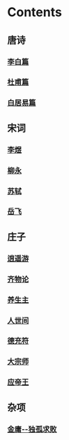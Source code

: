 # Contents

## 唐诗

### [李白篇](Tang/libai.md) 
### [杜甫篇](Tang/dufu.md)
### [白居易篇](Tang/baijuyi.md)


## 宋词

### [李煜](liyu.md)
### [柳永](liuyong.md)
### [苏轼](sushi.md)
### [岳飞](yuefei.md)


## 庄子
### [逍遥游](XiaoYaoYou.md)
### [齐物论](QiWuLun.md)
### [养生主](YangShengZhu.md)
### [人世间](RenShiJian.md)
### [德充符](DeChongFu.md)
### [大宗师](DaZongShi.md)
### [应帝王](YingDiWang.md)


## 杂项

### [金庸--独孤求败](jinyong.md)
